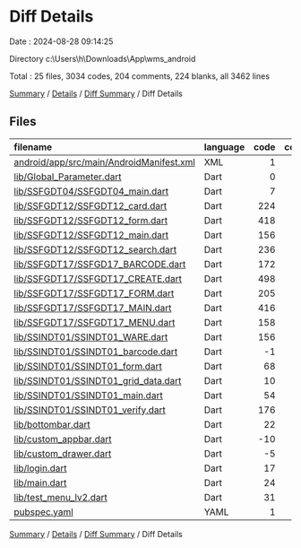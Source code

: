 # Diff Details

Date : 2024-08-28 09:14:25

Directory c:\\Users\\h\\Downloads\\App\\wms_android

Total : 25 files,  3034 codes, 204 comments, 224 blanks, all 3462 lines

[Summary](results.md) / [Details](details.md) / [Diff Summary](diff.md) / Diff Details

## Files
| filename | language | code | comment | blank | total |
| :--- | :--- | ---: | ---: | ---: | ---: |
| [android/app/src/main/AndroidManifest.xml](/android/app/src/main/AndroidManifest.xml) | XML | 1 | 0 | 0 | 1 |
| [lib/Global_Parameter.dart](/lib/Global_Parameter.dart) | Dart | 0 | -1 | -2 | -3 |
| [lib/SSFGDT04/SSFGDT04_main.dart](/lib/SSFGDT04/SSFGDT04_main.dart) | Dart | 7 | 0 | 3 | 10 |
| [lib/SSFGDT12/SSFGDT12_card.dart](/lib/SSFGDT12/SSFGDT12_card.dart) | Dart | 224 | 12 | 13 | 249 |
| [lib/SSFGDT12/SSFGDT12_form.dart](/lib/SSFGDT12/SSFGDT12_form.dart) | Dart | 418 | 32 | 18 | 468 |
| [lib/SSFGDT12/SSFGDT12_main.dart](/lib/SSFGDT12/SSFGDT12_main.dart) | Dart | 156 | 18 | 13 | 187 |
| [lib/SSFGDT12/SSFGDT12_search.dart](/lib/SSFGDT12/SSFGDT12_search.dart) | Dart | 236 | 55 | 9 | 300 |
| [lib/SSFGDT17/SSFGD17_BARCODE.dart](/lib/SSFGDT17/SSFGD17_BARCODE.dart) | Dart | 172 | 0 | 14 | 186 |
| [lib/SSFGDT17/SSFGDT17_CREATE.dart](/lib/SSFGDT17/SSFGDT17_CREATE.dart) | Dart | 498 | 6 | 38 | 542 |
| [lib/SSFGDT17/SSFGDT17_FORM.dart](/lib/SSFGDT17/SSFGDT17_FORM.dart) | Dart | 205 | 0 | 24 | 229 |
| [lib/SSFGDT17/SSFGDT17_MAIN.dart](/lib/SSFGDT17/SSFGDT17_MAIN.dart) | Dart | 416 | 1 | 41 | 458 |
| [lib/SSFGDT17/SSFGDT17_MENU.dart](/lib/SSFGDT17/SSFGDT17_MENU.dart) | Dart | 158 | 1 | 8 | 167 |
| [lib/SSINDT01/SSINDT01_WARE.dart](/lib/SSINDT01/SSINDT01_WARE.dart) | Dart | 156 | 18 | 13 | 187 |
| [lib/SSINDT01/SSINDT01_barcode.dart](/lib/SSINDT01/SSINDT01_barcode.dart) | Dart | -1 | 2 | 0 | 1 |
| [lib/SSINDT01/SSINDT01_form.dart](/lib/SSINDT01/SSINDT01_form.dart) | Dart | 68 | 2 | -5 | 65 |
| [lib/SSINDT01/SSINDT01_grid_data.dart](/lib/SSINDT01/SSINDT01_grid_data.dart) | Dart | 10 | 11 | -6 | 15 |
| [lib/SSINDT01/SSINDT01_main.dart](/lib/SSINDT01/SSINDT01_main.dart) | Dart | 54 | 31 | 6 | 91 |
| [lib/SSINDT01/SSINDT01_verify.dart](/lib/SSINDT01/SSINDT01_verify.dart) | Dart | 176 | 4 | 19 | 199 |
| [lib/bottombar.dart](/lib/bottombar.dart) | Dart | 22 | -3 | 4 | 23 |
| [lib/custom_appbar.dart](/lib/custom_appbar.dart) | Dart | -10 | 10 | 0 | 0 |
| [lib/custom_drawer.dart](/lib/custom_drawer.dart) | Dart | -5 | 5 | 0 | 0 |
| [lib/login.dart](/lib/login.dart) | Dart | 17 | 0 | 5 | 22 |
| [lib/main.dart](/lib/main.dart) | Dart | 24 | -2 | 8 | 30 |
| [lib/test_menu_lv2.dart](/lib/test_menu_lv2.dart) | Dart | 31 | 2 | 1 | 34 |
| [pubspec.yaml](/pubspec.yaml) | YAML | 1 | 0 | 0 | 1 |

[Summary](results.md) / [Details](details.md) / [Diff Summary](diff.md) / Diff Details
